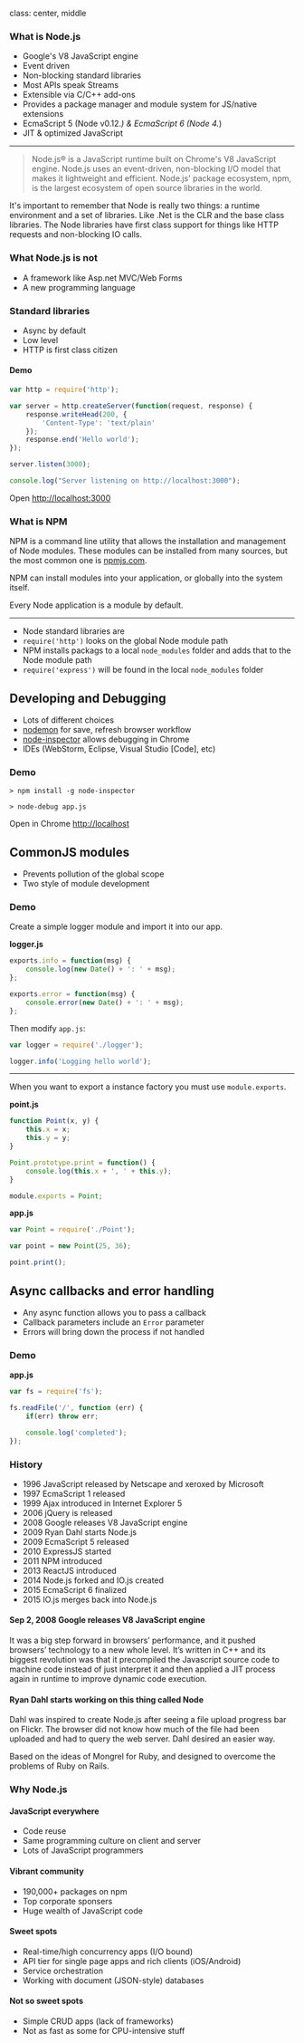 class: center, middle

### What is Node.js

* Google's V8 JavaScript engine
* Event driven
* Non-blocking standard libraries
* Most APIs speak Streams
* Extensible via C/C++ add-ons
* Provides a package manager and module system for JS/native extensions
* EcmaScript 5 (Node v0.12.*) & EcmaScript 6 (Node 4.*)
* JIT & optimized JavaScript

---

> Node.js® is a JavaScript runtime built on Chrome's V8 JavaScript engine. Node.js uses an event-driven, non-blocking I/O model that makes it lightweight and efficient. Node.js' package ecosystem, npm, is the largest ecosystem of open source libraries in the world.

It's important to remember that Node is really two things: a runtime environment and a set of libraries. Like .Net is the CLR and the base class libraries. The Node libraries have first class support for things like HTTP requests and non-blocking IO calls.

### What Node.js is not

* A framework like Asp.net MVC/Web Forms
* A new programming language

### Standard libraries

* Async by default
* Low level
* HTTP is first class citizen

#### Demo

```js
var http = require('http');

var server = http.createServer(function(request, response) {
    response.writeHead(200, {
        'Content-Type': 'text/plain'
    });
    response.end('Hello world');
});

server.listen(3000);

console.log("Server listening on http://localhost:3000");
```

Open [http://localhost:3000](http://localhost:3000)

### What is NPM

NPM is a command line utility that allows the installation and management of Node modules. These modules can be installed from many sources, but the most common one is [npmjs.com](http://www.npmjs.com).

NPM can install modules into your application, or globally into the system itself.

Every Node application is a module by default.

---

* Node standard libraries are 
* `require('http')` looks on the global Node module path
* NPM installs packags to a local `node_modules` folder and adds that to the Node module path
* `require('express')` will be found in the local `node_modules` folder

## Developing and Debugging

* Lots of different choices
* [nodemon](http://nodemon.io) for save, refresh browser workflow
* [node-inspector](https://github.com/node-inspector/node-inspector) allows debugging in Chrome
* IDEs (WebStorm, Eclipse, Visual Studio [Code], etc)

### Demo

`> npm install -g node-inspector`

`> node-debug app.js`

Open in Chrome [http://localhost]()

## CommonJS modules

* Prevents pollution of the global scope
* Two style of module development

### Demo

Create a simple logger module and import it into our app.

__logger.js__

```js
exports.info = function(msg) {
    console.log(new Date() + ': ' + msg);
};

exports.error = function(msg) {
    console.error(new Date() + ': ' + msg);
};
```

Then modify `app.js`:

```js
var logger = require('./logger');

logger.info('Logging hello world');
```

---

When you want to export a instance factory you must use `module.exports`.

__point.js__

```js
function Point(x, y) {
    this.x = x;
    this.y = y;
}

Point.prototype.print = function() {
    console.log(this.x + ', ' + this.y);
}

module.exports = Point;
```

__app.js__

```js
var Point = require('./Point');

var point = new Point(25, 36);

point.print();
```

## Async callbacks and error handling

* Any async function allows you to pass a callback
* Callback parameters include an `Error` parameter
* Errors will bring down the process if not handled


### Demo

__app.js__

```js
var fs = require('fs');

fs.readFile('/', function (err) {
    if(err) throw err;

    console.log('completed');
});
```

### History

* 1996 JavaScript released by Netscape and xeroxed by Microsoft
* 1997 EcmaScript 1 released
* 1999 Ajax introduced in Internet Explorer 5
* 2006 jQuery is released
* 2008 Google releases V8 JavaScript engine
* 2009 Ryan Dahl starts Node.js
* 2009 EcmaScript 5 released
* 2010 ExpressJS started
* 2011 NPM introduced
* 2013 ReactJS introduced
* 2014 Node.js forked and IO.js created
* 2015 EcmaScript 6 finalized
* 2015 IO.js merges back into Node.js

#### Sep 2, 2008 Google releases V8 JavaScript engine

It was a big step forward in browsers’ performance, and it pushed browsers’ technology to a new whole level. It’s written in C++ and its biggest revolution was that it precompiled the Javascript source code to machine code instead of just interpret it and then applied a JIT process again in runtime to improve dynamic code execution.

#### Ryan Dahl starts working on this thing called Node

Dahl was inspired to create Node.js after seeing a file upload progress bar on Flickr. The browser did not know how much of the file had been uploaded and had to query the web server. Dahl desired an easier way.

Based on the ideas of Mongrel for Ruby, and designed to overcome the problems of Ruby on Rails. 


### Why Node.js

#### JavaScript everywhere

* Code reuse
* Same programming culture on client and server
* Lots of JavaScript programmers

#### Vibrant community

* 190,000+ packages on npm
* Top corporate sponsers
* Huge wealth of JavaScript code

#### Sweet spots

* Real-time/high concurrency apps (I/O bound)
* API tier for single page apps and rich clients (iOS/Android)
* Service orchestration
* Working with document (JSON-style) databases

#### Not so sweet spots

* Simple CRUD apps (lack of frameworks)
* Not as fast as some for CPU-intensive stuff
